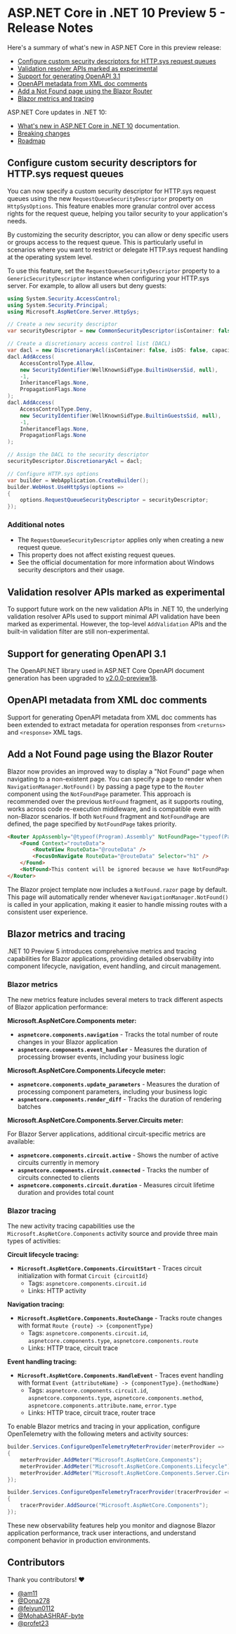 # ASP.NET Core in .NET 10 Preview 5 - Release Notes

Here's a summary of what's new in ASP.NET Core in this preview release:

- [Configure custom security descriptors for HTTP.sys request queues](#configure-custom-security-descriptors-for-httpsys-request-queues)
- [Validation resolver APIs marked as experimental](#validation-resolver-apis-marked-as-experimental)
- [Support for generating OpenAPI 3.1](#support-for-generating-openapi-31)
- [OpenAPI metadata from XML doc comments](#openapi-metadata-from-xml-doc-comments)
- [Add a Not Found page using the Blazor Router](#add-a-not-found-page-using-the-blazor-router)
- [Blazor metrics and tracing](#blazor-metrics-and-tracing)

ASP.NET Core updates in .NET 10:

- [What's new in ASP.NET Core in .NET 10](https://learn.microsoft.com/aspnet/core/release-notes/aspnetcore-10.0) documentation.
- [Breaking changes](https://docs.microsoft.com/dotnet/core/compatibility/10.0#aspnet-core)
- [Roadmap](https://github.com/dotnet/aspnetcore/issues/59443)

## Configure custom security descriptors for HTTP.sys request queues

You can now specify a custom security descriptor for HTTP.sys request queues using the new `RequestQueueSecurityDescriptor` property on `HttpSysOptions`. This feature enables more granular control over access rights for the request queue, helping you tailor security to your application's needs.

By customizing the security descriptor, you can allow or deny specific users or groups access to the request queue. This is particularly useful in scenarios where you want to restrict or delegate HTTP.sys request handling at the operating system level.

To use this feature, set the `RequestQueueSecurityDescriptor` property to a `GenericSecurityDescriptor` instance when configuring your HTTP.sys server. For example, to allow all users but deny guests:

```csharp
using System.Security.AccessControl;
using System.Security.Principal;
using Microsoft.AspNetCore.Server.HttpSys;

// Create a new security descriptor
var securityDescriptor = new CommonSecurityDescriptor(isContainer: false, isDS: false, sddlForm: string.Empty);

// Create a discretionary access control list (DACL)
var dacl = new DiscretionaryAcl(isContainer: false, isDS: false, capacity: 2);
dacl.AddAccess(
    AccessControlType.Allow,
    new SecurityIdentifier(WellKnownSidType.BuiltinUsersSid, null),
    -1,
    InheritanceFlags.None,
    PropagationFlags.None
);
dacl.AddAccess(
    AccessControlType.Deny,
    new SecurityIdentifier(WellKnownSidType.BuiltinGuestsSid, null),
    -1,
    InheritanceFlags.None,
    PropagationFlags.None
);

// Assign the DACL to the security descriptor
securityDescriptor.DiscretionaryAcl = dacl;

// Configure HTTP.sys options
var builder = WebApplication.CreateBuilder();
builder.WebHost.UseHttpSys(options =>
{
    options.RequestQueueSecurityDescriptor = securityDescriptor;
});
```

### Additional notes

- The `RequestQueueSecurityDescriptor` applies only when creating a new request queue.
- This property does not affect existing request queues.
- See the official documentation for more information about Windows security descriptors and their usage.

## Validation resolver APIs marked as experimental

To support future work on the new validation APIs in .NET 10, the underlying validation resolver APIs used to support minimal API validation have been marked as experimental. However, the top-level `AddValidation` APIs and the built-in validation filter are still non-experimental.

## Support for generating OpenAPI 3.1

The OpenAPI.NET library used in ASP.NET Core OpenAPI document generation has been upgraded to [v2.0.0-preview18](https://github.com/microsoft/OpenAPI.NET/releases/tag/v2.0.0-preview.18).

## OpenAPI metadata from XML doc comments

Support for generating OpenAPI metadata from XML doc comments has been extended to extract metadata for operation responses from `<returns>` and `<response>` XML tags.

## Add a Not Found page using the Blazor Router

Blazor now provides an improved way to display a "Not Found" page when navigating to a non-existent page. You can specify a page to render when `NavigationManager.NotFound()` by passing a page type to the `Router` component using the `NotFoundPage` parameter. This approach is recommended over the previous `NotFound` fragment, as it supports routing, works across code re-execution middleware, and is compatible even with non-Blazor scenarios. If both `NotFound` fragment and `NotFoundPage` are defined, the page specified by `NotFoundPage` takes priority.

```html
<Router AppAssembly="@typeof(Program).Assembly" NotFoundPage="typeof(Pages.NotFound)">
    <Found Context="routeData">
        <RouteView RouteData="@routeData" />
        <FocusOnNavigate RouteData="@routeData" Selector="h1" />
    </Found>
    <NotFound>This content will be ignored because we have NotFoundPage defined.</NotFound>
</Router>
```

The Blazor project template now includes a `NotFound.razor` page by default. This page will automatically render whenever `NavigationManager.NotFound()` is called in your application, making it easier to handle missing routes with a consistent user experience.

## Blazor metrics and tracing

.NET 10 Preview 5 introduces comprehensive metrics and tracing capabilities for Blazor applications, providing detailed observability into component lifecycle, navigation, event handling, and circuit management.

### Blazor metrics

The new metrics feature includes several meters to track different aspects of Blazor application performance:

**Microsoft.AspNetCore.Components meter:**

- **`aspnetcore.components.navigation`** - Tracks the total number of route changes in your Blazor application
- **`aspnetcore.components.event_handler`** - Measures the duration of processing browser events, including your business logic

**Microsoft.AspNetCore.Components.Lifecycle meter:**

- **`aspnetcore.components.update_parameters`** - Measures the duration of processing component parameters, including your business logic
- **`aspnetcore.components.render_diff`** - Tracks the duration of rendering batches

**Microsoft.AspNetCore.Components.Server.Circuits meter:**

For Blazor Server applications, additional circuit-specific metrics are available:

- **`aspnetcore.components.circuit.active`** - Shows the number of active circuits currently in memory
- **`aspnetcore.components.circuit.connected`** - Tracks the number of circuits connected to clients
- **`aspnetcore.components.circuit.duration`** - Measures circuit lifetime duration and provides total count

### Blazor tracing

The new activity tracing capabilities use the `Microsoft.AspNetCore.Components` activity source and provide three main types of activities:

**Circuit lifecycle tracing:**

- **`Microsoft.AspNetCore.Components.CircuitStart`** - Traces circuit initialization with format `Circuit {circuitId}`
  - Tags: `aspnetcore.components.circuit.id`
  - Links: HTTP activity

**Navigation tracing:**

- **`Microsoft.AspNetCore.Components.RouteChange`** - Tracks route changes with format `Route {route} -> {componentType}`
  - Tags: `aspnetcore.components.circuit.id`, `aspnetcore.components.type`, `aspnetcore.components.route`
  - Links: HTTP trace, circuit trace

**Event handling tracing:**

- **`Microsoft.AspNetCore.Components.HandleEvent`** - Traces event handling with format `Event {attributeName} -> {componentType}.{methodName}`
  - Tags: `aspnetcore.components.circuit.id`, `aspnetcore.components.type`, `aspnetcore.components.method`, `aspnetcore.components.attribute.name`, `error.type`
  - Links: HTTP trace, circuit trace, router trace

To enable Blazor metrics and tracing in your application, configure OpenTelemetry with the following meters and activity sources:

```csharp
builder.Services.ConfigureOpenTelemetryMeterProvider(meterProvider =>
{
    meterProvider.AddMeter("Microsoft.AspNetCore.Components");
    meterProvider.AddMeter("Microsoft.AspNetCore.Components.Lifecycle");
    meterProvider.AddMeter("Microsoft.AspNetCore.Components.Server.Circuits");
});

builder.Services.ConfigureOpenTelemetryTracerProvider(tracerProvider =>
{
    tracerProvider.AddSource("Microsoft.AspNetCore.Components");
});
```

These new observability features help you monitor and diagnose Blazor application performance, track user interactions, and understand component behavior in production environments.

## Contributors

Thank you contributors! ❤️

- [@am11](https://github.com/dotnet/aspnetcore/pulls?q=is%3Apr+is%3Amerged+milestone%3A10.0-preview5+author%3Aam11)
- [@Dona278](https://github.com/dotnet/aspnetcore/pulls?q=is%3Apr+is%3Amerged+milestone%3A10.0-preview5+author%3ADona278)
- [@feiyun0112](https://github.com/dotnet/aspnetcore/pulls?q=is%3Apr+is%3Amerged+milestone%3A10.0-preview5+author%3Afeiyun0112)
- [@MohabASHRAF-byte](https://github.com/dotnet/aspnetcore/pulls?q=is%3Apr+is%3Amerged+milestone%3A10.0-preview5+author%3AMohabASHRAF-byte)
- [@profet23](https://github.com/dotnet/aspnetcore/pulls?q=is%3Apr+is%3Amerged+milestone%3A10.0-preview5+author%3Apropet23)
